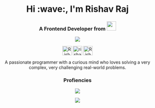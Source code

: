 
<h1 align="center">Hi :wave:, I'm Rishav Raj</h1>

<h3 align="center">A Frontend Developer from <span>
  <img height="30px" width="30px" src=https://user-images.githubusercontent.com/59872807/89734872-6a279400-da7c-11ea-891e-86ef7e7cf071.jpg>
  <span></h3>
 <p align="center">
  <img src=https://user-images.githubusercontent.com/59872807/89733365-a8b85100-da72-11ea-8677-742c0a8e9187.gif >
 </p> 
  
<p align="center">
<a href=https://rishavqwerty7.github.io/ target="blank"><img align="center" height="30px" width="30px" src=https://cdn.jsdelivr.net/npm/simple-icons@3.0.1/icons/dev-dot-to.svg alt="Rishav" height="20" width="20" /></a>
<a href=https://twitter.com/rajrishav55 target="blank"><img align="center" height="30px" width="30px" src=https://cdn.jsdelivr.net/npm/simple-icons@3.0.1/icons/twitter.svg alt="rishav" height="20" width="20" /></a>
<a href=https://www.linkedin.com/in/rishav-raj-a10222163/ target="blank"><img align="center" height="30px" width="30px" src=https://cdn.jsdelivr.net/npm/simple-icons@3.0.1/icons/linkedin.svg alt="Rishav" height="20" width="20" /></a>
</p>

<p align="center">
A passionate programmer with a curious mind who loves solving a very complex, very challenging real-world problems.</p>
  
<h3 align="center">Profiencies</h3> 
 <p align="center">
  <img src=https://user-images.githubusercontent.com/59872807/89734383-7827e580-da79-11ea-9840-299bc8b32335.jpg >
 </p> 
  <p  align="center">
    <img src=https://user-images.githubusercontent.com/59872807/89734655-0bade600-da7b-11ea-91e3-a38a9d86eb25.jpg>
  </p>
  






<!--
**rishavqwerty7/rishavqwerty7** is a ✨ _special_ ✨ repository because its `README.md` (this file) appears on your GitHub profile.

Here are some ideas to get you started:

- 🔭 I’m currently working on ...
- 🌱 I’m currently learning ...
- 👯 I’m looking to collaborate on ...
- 🤔 I’m looking for help with ...
- 💬 Ask me about ...
- 📫 How to reach me: ...
- 😄 Pronouns: ...
- ⚡ Fun fact: ...
-->
